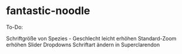# fantastic-noodle
To-Do:

Schriftgröße von Spezies - Geschlecht leicht erhöhen
Standard-Zoom erhöhen
Slider
Dropdowns
Schriftart ändern in Superclarendon

